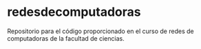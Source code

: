 redesdecomputadoras
===================

Repositorio para el código proporcionado en el curso de redes de computadoras de la facultad de ciencias.
